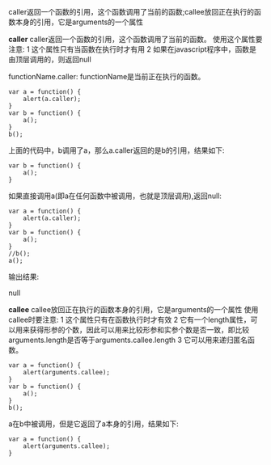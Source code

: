 caller返回一个函数的引用，这个函数调用了当前的函数;callee放回正在执行的函数本身的引用，它是arguments的一个属性

**caller**
caller返回一个函数的引用，这个函数调用了当前的函数。
使用这个属性要注意:
1 这个属性只有当函数在执行时才有用
2 如果在javascript程序中，函数是由顶层调用的，则返回null

functionName.caller: functionName是当前正在执行的函数。

```
var a = function() { 
	alert(a.caller); 
}
var b = function() { 
	a(); 
} 
b();
```

上面的代码中，b调用了a，那么a.caller返回的是b的引用，结果如下:

```
var b = function() { 
	a(); 
} 
```

如果直接调用a(即a在任何函数中被调用，也就是顶层调用),返回null:

```
var a = function() { 
	alert(a.caller); 
} 
var b = function() { 
	a(); 
} 
//b(); 
a();

```

输出结果:

null

**callee**
callee放回正在执行的函数本身的引用，它是arguments的一个属性
使用callee时要注意:
1 这个属性只有在函数执行时才有效
2 它有一个length属性，可以用来获得形参的个数，因此可以用来比较形参和实参个数是否一致，即比较arguments.length是否等于arguments.callee.length
3 它可以用来递归匿名函数。

```
var a = function() { 
	alert(arguments.callee); 
} 
var b = function() { 
	a(); 
} 
b();

```

a在b中被调用，但是它返回了a本身的引用，结果如下:

```
var a = function() { 
	alert(arguments.callee); 
} 

```

